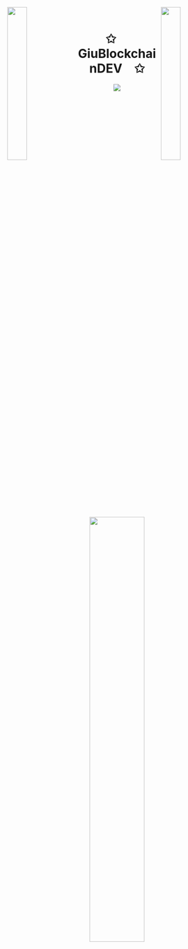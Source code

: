 <img align="left" src="https://user-images.githubusercontent.com/65187002/144930161-2f783401-8d27-4fdf-a2f7-cc0ba32f1f1f.gif" width="30%" style="display:inline;"><img align="right" src="https://user-images.githubusercontent.com/65187002/144930161-2f783401-8d27-4fdf-a2f7-cc0ba32f1f1f.gif" width="30%" style="display:inline;">
<br>
<p align="center">
    <h1 align="center">✩&emsp;GiuBlockchainDEV&emsp;✩</h1>
</p>
<p align="center">
    <img src="https://readme-typing-svg.herokuapp.com/?lines=Ciao!;Benvenuto+nel+mio+profilo!;Esplora+i+miei+progetti+blockchain!&font=Fira%20Code&color=%23D62F79&center=true&width=380&height=50">
</p>
<br>
<p align="center">
    <a href="https://github.com/GiuBlockchainDEV"><img width="50%" src="https://github-readme-stats.vercel.app/api/top-langs/?username=GiuBlockchainDEV&theme=dark&hide=html,css,cmake&layout=compact&langs_count=5&bg_color=101010&hide_title=true"></a>
</p>
